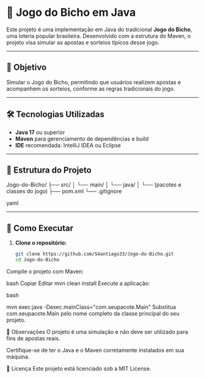 # 🐾 Jogo do Bicho em Java

Este projeto é uma implementação em Java do tradicional **Jogo do Bicho**, uma loteria popular brasileira. Desenvolvido com a estrutura do Maven, o projeto visa simular as apostas e sorteios típicos desse jogo.

---

## 🎯 Objetivo

Simular o Jogo do Bicho, permitindo que usuários realizem apostas e acompanhem os sorteios, conforme as regras tradicionais do jogo.

---

## 🛠️ Tecnologias Utilizadas

- **Java 17** ou superior
- **Maven** para gerenciamento de dependências e build
- **IDE** recomendada: IntelliJ IDEA ou Eclipse

---

## 📁 Estrutura do Projeto

Jogo-do-Bicho/
├── src/
│ └── main/
│ └── java/
│ └── (pacotes e classes do jogo)
├── pom.xml
└── .gitignore

yaml

---

## 🚀 Como Executar

1. **Clone o repositório:**

   ```bash
   git clone https://github.com/S4antiago33/Jogo-do-Bicho.git
   cd Jogo-do-Bicho
Compile o projeto com Maven:

bash
Copiar
Editar
mvn clean install
Execute a aplicação:

bash

mvn exec:java -Dexec.mainClass="com.seupacote.Main"
Substitua com.seupacote.Main pelo nome completo da classe principal do seu projeto.

📌 Observações
O projeto é uma simulação e não deve ser utilizado para fins de apostas reais.

Certifique-se de ter o Java e o Maven corretamente instalados em sua máquina.

📄 Licença
Este projeto está licenciado sob a MIT License.

